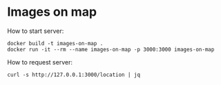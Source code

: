 # Images on map

How to start server:

```
docker build -t images-on-map .
docker run -it --rm --name images-on-map -p 3000:3000 images-on-map
```

How to request server:

```
curl -s http://127.0.0.1:3000/location | jq
```